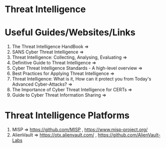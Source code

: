 # Threat Intelligence
# Useful Guides/Websites/Links

1) The Threat Intelligence HandBook => 
2) SANS Cyber Threat Intelligence => 
3) Threat Intelligence: Collecting, Analysing, Evaluating => 
4) Definitive Guide to Threat Intelligence =>
5) Cyber Threat Intelligence Standards - A high-level overview => 
6) Best Practices for Applying Threat Intelligence => 
7) Threat Intelligence: What is it, How can it protect you from Today's Advanced Cyber-Attacks? => 
8) The Importance of Cyber Threat Intelligence for CERTs => 
9) Guide to Cyber Threat Information Sharing => 

# Threat Intelligence Platforms

1) MISP => https://github.com/MISP  ,  https://www.misp-project.org/
2) AlienVault => https://otx.alienvault.com/ , https://github.com/AlienVault-Labs

